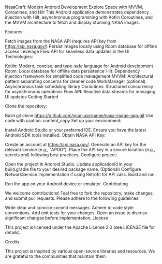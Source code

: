NasaCraft: Modern Android Development
Explore Space with MVVM, Coroutines, and Hilt
This Android application demonstrates dependency injection with Hilt, asynchronous programming with Kotlin Coroutines, and the MVVM architecture to fetch and display stunning NASA images.

Features:

Fetch images from the NASA API (requires API key from https://api.nasa.gov/)
Persist images locally using Room database for offline access
Leverage Flow API for seamless data updates in the UI
Technologies:

Kotlin: Modern, concise, and type-safe language for Android development
Room: Local database for offline data persistence
Hilt: Dependency injection framework for simplified code management
MVVM: Architectural pattern separating concerns for cleaner code
WorkManager (optional): Asynchronous task scheduling library
Coroutines: Structured concurrency for asynchronous operations
Flow API: Reactive data streams for managing UI updates
Getting Started

Clone the repository:

Bash
git clone https://github.com/your-username/nasa-image-app.git
Use code with caution.
content_copy
Set up your environment:

Install Android Studio or your preferred IDE.
Ensure you have the latest Android SDK tools installed.
Obtain NASA API Key:

Create an account at https://api.nasa.gov/.
Generate an API key for the relevant service (e.g., "APOD").
Place the API key in a secure location (e.g., secrets.xml) following best practices.
Configure project:

Open the project in Android Studio.
Update applicationId in your build.gradle file to your desired package name.
(Optional) Configure NetworkService implementation if using Retrofit for API calls.
Build and run:

Run the app on your Android device or emulator.
Contributing

We welcome contributions! Feel free to fork the repository, make changes, and submit pull requests. Please adhere to the following guidelines:

Write clear and concise commit messages.
Adhere to code style conventions.
Add unit tests for your changes.
Open an issue to discuss significant changes before implementation.
License

This project is licensed under the Apache License 2.0 (see LICENSE file for details).

Credits

This project is inspired by various open-source libraries and resources. We are grateful to the communities that maintain them.
